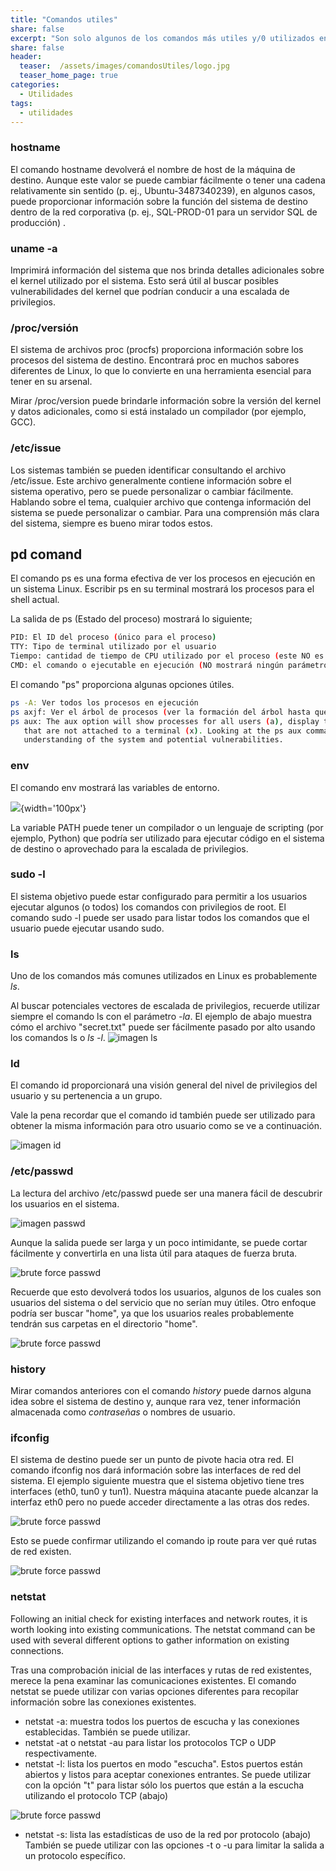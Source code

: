 ```yaml
---
title: "Comandos utiles"
share: false
excerpt: "Son solo algunos de los comandos más utiles y/0 utilizados en linux"
share: false
header:
  teaser:  /assets/images/comandosUtiles/logo.jpg
  teaser_home_page: true
categories:
  - Utilidades
tags:
  - utilidades 
---
```


### hostname

El comando hostname devolverá el nombre de host de la máquina de destino. Aunque este valor se puede cambiar fácilmente o tener una
cadena relativamente sin sentido (p. ej., Ubuntu-3487340239), en algunos casos, puede proporcionar información sobre la función del
sistema de destino dentro de la red corporativa (p. ej., SQL-PROD-01 para un servidor SQL de producción) .


### uname -a

Imprimirá información del sistema que nos brinda detalles adicionales sobre el kernel utilizado por el sistema. Esto será útil al 
buscar posibles vulnerabilidades del kernel que podrían conducir a una escalada de privilegios.


### /proc/versión

El sistema de archivos proc (procfs) proporciona información sobre los procesos del sistema de destino. Encontrará proc en muchos 
sabores diferentes de Linux, lo que lo convierte en una herramienta esencial para tener en su arsenal.

Mirar /proc/version puede brindarle información sobre la versión del kernel y datos adicionales, como si está instalado un 
compilador (por ejemplo, GCC).

### /etc/issue

Los sistemas también se pueden identificar consultando el archivo /etc/issue. Este archivo generalmente contiene información 
sobre el sistema operativo, pero se puede personalizar o cambiar fácilmente. Hablando sobre el tema, cualquier archivo que contenga 
información del sistema se puede personalizar o cambiar. Para una comprensión más clara del sistema, siempre es bueno mirar todos 
estos.

## pd comand

El comando ps es una forma efectiva de ver los procesos en ejecución en un sistema Linux. Escribir ps en su terminal mostrará los 
procesos para el shell actual.

La salida de ps (Estado del proceso) mostrará lo siguiente;

```bash
PID: El ID del proceso (único para el proceso)
TTY: Tipo de terminal utilizado por el usuario
Tiempo: cantidad de tiempo de CPU utilizado por el proceso (este NO es el tiempo que se ha estado ejecutando este proceso)
CMD: el comando o ejecutable en ejecución (NO mostrará ningún parámetro de línea de comando)
```

El comando "ps" proporciona algunas opciones útiles.

```bash
ps -A: Ver todos los procesos en ejecución
ps axjf: Ver el árbol de procesos (ver la formación del árbol hasta que se ejecute ps axjf a continuación)
ps aux: The aux option will show processes for all users (a), display the user that launched the process (u),and show processes  
   that are not attached to a terminal (x). Looking at the ps aux command output, we can have a better 
   understanding of the system and potential vulnerabilities.
```

### env 

El comando env mostrará las variables de entorno.

![](images/linuxPrivEsc/env.png){width='100px'}

La variable PATH puede tener un compilador o un lenguaje de scripting (por ejemplo, Python) que podría ser utilizado para ejecutar código en el sistema de destino o aprovechado para la escalada de privilegios.

### sudo -l

El sistema objetivo puede estar configurado para permitir a los usuarios ejecutar algunos (o todos) los comandos con privilegios de root. El comando sudo -l puede ser usado para listar todos los comandos que el usuario puede ejecutar usando sudo.

### ls

Uno de los comandos más comunes utilizados en Linux es probablemente *ls*.

Al buscar potenciales vectores de escalada de privilegios, recuerde utilizar siempre el comando ls con el parámetro *-la*. El ejemplo de abajo muestra cómo el archivo "secret.txt" puede ser fácilmente pasado por alto usando los comandos ls o *ls -l*.
![imagen ls](https://i.imgur.com/2jOtOat.png)

### Id

El comando id proporcionará una visión general del nivel de privilegios del usuario y su pertenencia a un grupo.

Vale la pena recordar que el comando id también puede ser utilizado para obtener la misma información para otro usuario como se ve a continuación.

![imagen id](https://i.imgur.com/YzfJliG.png)

### /etc/passwd

La lectura del archivo /etc/passwd puede ser una manera fácil de descubrir los usuarios en el sistema.

![imagen passwd](https://i.imgur.com/r6oYOEi.png)

Aunque la salida puede ser larga y un poco intimidante, se puede cortar fácilmente y convertirla en una lista útil para ataques de fuerza bruta.

![brute force passwd](https://i.imgur.com/cpS2U93.png)

Recuerde que esto devolverá todos los usuarios, algunos de los cuales son usuarios del sistema o del servicio que no serían muy útiles. Otro enfoque podría ser buscar "home", ya que los usuarios reales probablemente tendrán sus carpetas en el directorio "home".

![brute force passwd](https://i.imgur.com/psxE6V4.png)

### history

Mirar comandos anteriores con el comando *history* puede darnos alguna idea sobre el sistema de destino y, aunque rara vez, tener información almacenada como _contraseñas_ o nombres de usuario.

### ifconfig

El sistema de destino puede ser un punto de pivote hacia otra red. El comando ifconfig nos dará información sobre las interfaces de red del sistema. El ejemplo siguiente muestra que el sistema objetivo tiene tres interfaces (eth0, tun0 y tun1). Nuestra máquina atacante puede alcanzar la interfaz eth0 pero no puede acceder directamente a las otras dos redes.

![brute force passwd](https://i.imgur.com/hcdZnwK.png)

Esto se puede confirmar utilizando el comando ip route para ver qué rutas de red existen.

![brute force passwd](https://i.imgur.com/PSrmz5O.png)

### netstat

Following an initial check for existing interfaces and network routes, it is worth looking into existing communications. The netstat command can be used with several different options to gather information on existing connections.


Tras una comprobación inicial de las interfaces y rutas de red existentes, merece la pena examinar las comunicaciones existentes. El comando netstat se puede utilizar con varias opciones diferentes para recopilar información sobre las conexiones existentes.


- netstat -a: muestra todos los puertos de escucha y las conexiones establecidas.
También se puede utilizar.
- netstat -at o netstat -au para listar los protocolos TCP o UDP respectivamente.
- netstat -l: lista los puertos en modo "escucha". Estos puertos están abiertos y listos para aceptar conexiones entrantes. Se puede utilizar con la opción "t" para listar sólo los puertos que están a la escucha utilizando el protocolo TCP (abajo)

![brute force passwd](https://i.imgur.com/BbLdyrr.png)

- netstat -s: lista las estadísticas de uso de la red por protocolo (abajo) También se puede utilizar con las opciones -t o -u para limitar la salida a un protocolo específico.
